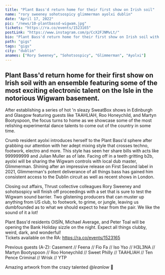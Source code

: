```yaml
---
title: "Plant Bass'd return home for their first show on Irish soil"
name: "rory sweeney sohotsospicy glimmerman ayolxi dublin"
date: "April 17, 2022"
pic: "/news/10-plantbassd-wigwam.jpg"
tickets: "https://ra.co/events/1523165"
postLink: "https://www.instagram.com/p/CcX2FJNMvLt/"
bio: "Plant Bass'd return home for their first show on Irish soil with an ensemble featuring some of the most exciting electronic talent"
path: "gigs"
tags: "gigs"
city: "dublin"
anames: ["Rory Sweeney", "Sohotsospicy", "Glimmerman", "Ayolxi"]
---
```


## Plant Bass'd return home for their first show on Irish soil with an ensemble featuring some of the most exciting electronic talent on the Isle in the notorious Wigwam basement.

After establishing a series of hot 'n sleazy SweatBox shows in Edinburgh and Glasgow featuring guests like TAAHLIAH, Roo Honeychild, and Martyn Bootyspoon, the focus turns to home as we showcase some of the most relishing experimental dance talents to come out of the country in some time.

Crumb resident ayolxi introduces herself to the Plant Bass'd sphere after grabbing our attention with her adept mixing style that crosses techno, footwork, electro and more. This style has seen her share bills with acts like 999999999 and Julian Muller as of late.
Facing off in a teeth gritting b2b, ayolxi will be sharing the Wigwam controls with local dub master, Glimmerman. Shining after an impressive release on First Second label in 2021, Glimmerman's potent deliverance of all things bass has gained him consistent access to the Dublin circuit as well as recent shows in London.

Closing out affairs, Thrust collective colleagues Rory Sweeney and sohotsospicy will finish off proceedings with a set that is sure to test the Wigwam sound barrier. Two glistening producers that can muster up anything from US club, to footwork, to grime, or jungle, leaving us dumbfounded as to what we should expect to hear from the pair. We like the sound of it a lot!

Plant Bass'd residents OISÍN, Michael Average, and Peter Toal will be opening the Bank Holiday sizzle on the night. Expect all things clubby, weird, dark, and wonderful!  
Tickets available on the RA: https://ra.co/events/1523165

Previous guests (A-Z):
Casement // Feena // Fio Fa // Iso Yso // H3L3NA // Martyn Bootyspoon // Roo Honeychild // Sweet Philly // TAAHLIAH // Ten Pence Criminal // Wrisk // YTP

Amazing artwork from the crazy talented @_leanlow_ 🎨
